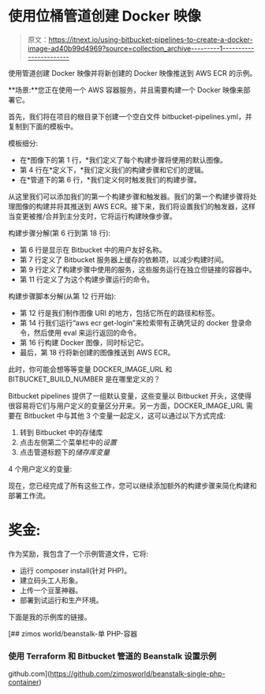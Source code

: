 # 使用位桶管道创建 Docker 映像

> 原文：<https://itnext.io/using-bitbucket-pipelines-to-create-a-docker-image-ad40b99d4969?source=collection_archive---------1----------------------->

使用管道创建 Docker 映像并将新创建的 Docker 映像推送到 AWS ECR 的示例。

**场景:**您正在使用一个 AWS 容器服务，并且需要构建一个 Docker 映像来部署它。

首先，我们将在项目的根目录下创建一个空白文件 bitbucket-pipelines.yml，并复制到下面的模板中。

模板细分:

*   在*图像下的第 1 行，*我们定义了每个构建步骤将使用的默认图像。
*   第 4 行在*定义下，*我们定义我们的构建步骤和它们的逻辑。
*   在*管道下的第 6 行，*我们定义何时触发我们的构建步骤。

从这里我们可以添加我们的第一个构建步骤和触发器。我们的第一个构建步骤将处理图像的构建并将其推送到 AWS ECR。接下来，我们将设置我们的触发器，这样当变更被推/合并到主分支时，它将运行构建映像步骤。

构建步骤分解(第 6 行到第 18 行):

*   第 6 行是显示在 Bitbucket 中的用户友好名称。
*   第 7 行定义了 Bitbucket 服务器上缓存的依赖项，以减少构建时间。
*   第 9 行定义了构建步骤中使用的服务，这些服务运行在独立但链接的容器中。
*   第 11 行定义了为这个构建步骤运行的命令。

构建步骤脚本分解(从第 12 行开始):

*   第 12 行是我们制作图像 URI 的地方，包括它所在的路径和标签。
*   第 14 行我们运行“aws ecr get-login”来检索带有正确凭证的 docker 登录命令，然后使用 eval 来运行返回的命令。
*   第 16 行构建 Docker 图像，同时标记它。
*   最后，第 18 行将新创建的图像推送到 AWS ECR。

此时，你可能会想等等变量 DOCKER_IMAGE_URL 和 BITBUCKET_BUILD_NUMBER 是在哪里定义的？

Bitbucket pipelines 提供了一组默认变量，这些变量以 Bitbucket 开头，这使得很容易将它们与用户定义的变量区分开来。另一方面，DOCKER_IMAGE_URL 需要在 Bitbucket 中与其他 3 个变量一起定义，这可以通过以下方式完成:

1.  转到 Bitbucket 中的存储库
2.  点击左侧第二个菜单栏中的*设置*
3.  点击管道标题下的*储存库变量*

4 个用户定义的变量:

现在，您已经完成了所有这些工作，您可以继续添加额外的构建步骤来简化构建和部署工作流。

# 奖金:

作为奖励，我包含了一个示例管道文件，它将:

*   运行 composer install(针对 PHP)。
*   建立码头工人形象。
*   上传一个豆茎神器。
*   部署到试运行和生产环境。

下面是我的示例库的链接。

[](https://github.com/zimosworld/beanstalk-single-php-container) [## zimos world/beanstalk-单 PHP-容器

### 使用 Terraform 和 Bitbucket 管道的 Beanstalk 设置示例

github.com](https://github.com/zimosworld/beanstalk-single-php-container)
